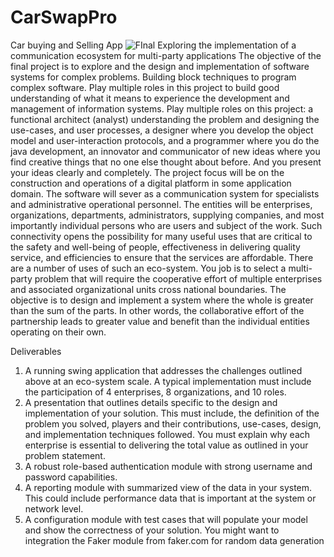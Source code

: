 # CarSwapPro
Car buying and Selling App
![FInal](https://user-images.githubusercontent.com/90349506/229306933-4cfb12e3-916f-47a4-8dcf-6f7ce18ac2d6.png)
Exploring the implementation of a communication ecosystem for
multi-party applications
The objective of the final project is to explore and the design and implementation of software systems for complex problems. Building block techniques to program complex software. Play multiple roles in this project to build good understanding of what it means to experience the development and management of information systems. Play multiple roles on this project: a functional architect (analyst) understanding the problem and designing the use-cases, and user processes, a designer where you develop the object model and user-interaction protocols, and a programmer where you do the java development, an innovator and communicator of new ideas where you
find creative things that no one else thought about before. And you present your ideas clearly and completely. The project focus will be on the construction and operations of a digital platform in some application domain. The software will sever as a communication system for specialists and administrative operational personnel. The entities will be enterprises, organizations, departments, administrators, supplying companies, and most importantly individual persons who are users and subject of the work. Such connectivity opens the possibility for many useful uses that are critical to the safety and well-being of people, effectiveness in delivering quality service, and efficiencies to ensure that the services are affordable. There are a number of uses of such an eco-system.
You job is to select a multi-party problem that will require the cooperative effort of multiple enterprises and associated organizational units cross national
boundaries. The objective is to design and implement a system where the whole is greater than the sum of the parts. In other words, the collaborative effort of
the partnership leads to greater value and benefit than the individual entities operating on their own.

Deliverables
1) A running swing application that addresses the challenges outlined above at an eco-system scale. A typical implementation must include the participation of 4 enterprises, 8 organizations, and 10 roles.
2) A presentation that outlines details specific to the design and implementation of your solution. This must include, the definition of the problem you solved, players and their contributions, use-cases, design, and implementation techniques followed. You must explain why each enterprise is essential to delivering the total value as outlined in your problem statement.
3) A robust role-based authentication module with strong username and password capabilities.
4) A reporting module with summarized view of the data in your system. This could include performance data that is important at the system or network level.
5) A configuration module with test cases that will populate your model and show the correctness of your solution. You might want to integration the Faker module from faker.com for random data generation

